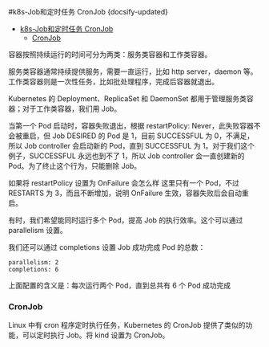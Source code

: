 #k8s-Job和定时任务 CronJob
{docsify-updated}

- [k8s-Job和定时任务 CronJob](#k8s-job和定时任务-cronjob)
	- [CronJob](#cronjob)

容器按照持续运行的时间可分为两类：服务类容器和工作类容器。

服务类容器通常持续提供服务，需要一直运行，比如 http server，daemon 等。工作类容器则是一次性任务，比如批处理程序，完成后容器就退出。

Kubernetes 的 Deployment、ReplicaSet 和 DaemonSet 都用于管理服务类容器；对于工作类容器，我们用 Job。


当第一个 Pod 启动时，容器失败退出，根据 restartPolicy: Never，此失败容器不会被重启，但 Job DESIRED 的 Pod 是 1，目前 SUCCESSFUL 为 0，不满足，所以 Job controller 会启动新的 Pod，直到 SUCCESSFUL 为 1。对于我们这个例子，SUCCESSFUL 永远也到不了 1，所以 Job controller 会一直创建新的 Pod。为了终止这个行为，只能删除 Job。

如果将 restartPolicy 设置为 OnFailure 会怎么样
这里只有一个 Pod，不过 RESTARTS 为 3，而且不断增加，说明 OnFailure 生效，容器失败后会自动重启。

有时，我们希望能同时运行多个 Pod，提高 Job 的执行效率。这个可以通过 parallelism 设置。

我们还可以通过 completions 设置 Job 成功完成 Pod 的总数：
```
parallelism: 2
completions: 6
```
上面配置的含义是：每次运行两个 Pod，直到总共有 6 个 Pod 成功完成


### CronJob
Linux 中有 cron 程序定时执行任务，Kubernetes 的 CronJob 提供了类似的功能，可以定时执行 Job。将 kind 设置为 CronJob。
